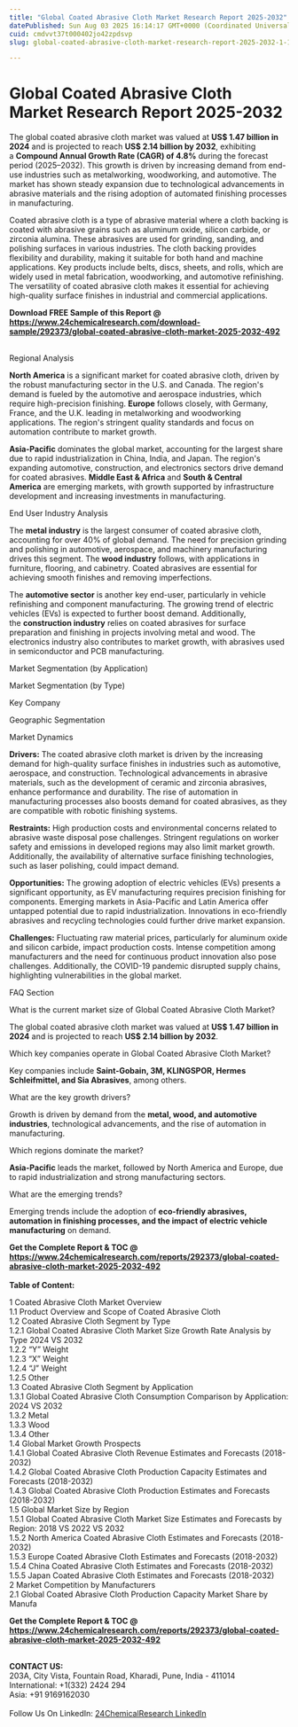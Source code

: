 ```yaml
---
title: "Global Coated Abrasive Cloth Market Research Report 2025-2032"
datePublished: Sun Aug 03 2025 16:14:17 GMT+0000 (Coordinated Universal Time)
cuid: cmdvvt37t000402jo42zpdsvp
slug: global-coated-abrasive-cloth-market-research-report-2025-2032-1-1

---
```


# Global Coated Abrasive Cloth Market Research Report 2025-2032

<p>The global coated abrasive cloth market was valued at <strong>US$ 1.47 billion in 2024</strong> and is projected to reach <strong>US$ 2.14 billion by 2032</strong>, exhibiting a <strong>Compound Annual Growth Rate (CAGR) of 4.8%</strong> during the forecast period (2025–2032). This growth is driven by increasing demand from end-use industries such as metalworking, woodworking, and automotive. The market has shown steady expansion due to technological advancements in abrasive materials and the rising adoption of automated finishing processes in manufacturing.</p><p>
</p><p>Coated abrasive cloth is a type of abrasive material where a cloth backing is coated with abrasive grains such as aluminum oxide, silicon carbide, or zirconia alumina. These abrasives are used for grinding, sanding, and polishing surfaces in various industries. The cloth backing provides flexibility and durability, making it suitable for both hand and machine applications. Key products include belts, discs, sheets, and rolls, which are widely used in metal fabrication, woodworking, and automotive refinishing. The versatility of coated abrasive cloth makes it essential for achieving high-quality surface finishes in industrial and commercial applications.</p><div><b>Download FREE Sample of this Report @ 
            <a href="https://www.24chemicalresearch.com/download-sample/292373/global-coated-abrasive-cloth-market-2025-2032-492">
            https://www.24chemicalresearch.com/download-sample/292373/global-coated-abrasive-cloth-market-2025-2032-492</a></b></div><br><p>
Regional Analysis</p><p>
</p><p><strong>North America</strong> is a significant market for coated abrasive cloth, driven by the robust manufacturing sector in the U.S. and Canada. The region's demand is fueled by the automotive and aerospace industries, which require high-precision finishing. <strong>Europe</strong> follows closely, with Germany, France, and the U.K. leading in metalworking and woodworking applications. The region's stringent quality standards and focus on automation contribute to market growth.</p><p>
</p><p><strong>Asia-Pacific</strong> dominates the global market, accounting for the largest share due to rapid industrialization in China, India, and Japan. The region's expanding automotive, construction, and electronics sectors drive demand for coated abrasives. <strong>Middle East &amp; Africa</strong> and <strong>South &amp; Central America</strong> are emerging markets, with growth supported by infrastructure development and increasing investments in manufacturing.</p><p>
End User Industry Analysis</p><p>
</p><p>The <strong>metal industry</strong> is the largest consumer of coated abrasive cloth, accounting for over 40% of global demand. The need for precision grinding and polishing in automotive, aerospace, and machinery manufacturing drives this segment. The <strong>wood industry</strong> follows, with applications in furniture, flooring, and cabinetry. Coated abrasives are essential for achieving smooth finishes and removing imperfections.</p><p>
</p><p>The <strong>automotive sector</strong> is another key end-user, particularly in vehicle refinishing and component manufacturing. The growing trend of electric vehicles (EVs) is expected to further boost demand. Additionally, the <strong>construction industry</strong> relies on coated abrasives for surface preparation and finishing in projects involving metal and wood. The electronics industry also contributes to market growth, with abrasives used in semiconductor and PCB manufacturing.</p><p>
Market Segmentation (by Application)</p><p>
</p><p>
Market Segmentation (by Type)</p><p>
</p><p>
Key Company</p><p>
</p><p>
Geographic Segmentation</p><p>
</p><p>
Market Dynamics</p><p>
</p><p><strong>Drivers:</strong> The coated abrasive cloth market is driven by the increasing demand for high-quality surface finishes in industries such as automotive, aerospace, and construction. Technological advancements in abrasive materials, such as the development of ceramic and zirconia abrasives, enhance performance and durability. The rise of automation in manufacturing processes also boosts demand for coated abrasives, as they are compatible with robotic finishing systems.</p><p>
</p><p><strong>Restraints:</strong> High production costs and environmental concerns related to abrasive waste disposal pose challenges. Stringent regulations on worker safety and emissions in developed regions may also limit market growth. Additionally, the availability of alternative surface finishing technologies, such as laser polishing, could impact demand.</p><p>
</p><p><strong>Opportunities:</strong> The growing adoption of electric vehicles (EVs) presents a significant opportunity, as EV manufacturing requires precision finishing for components. Emerging markets in Asia-Pacific and Latin America offer untapped potential due to rapid industrialization. Innovations in eco-friendly abrasives and recycling technologies could further drive market expansion.</p><p>
</p><p><strong>Challenges:</strong> Fluctuating raw material prices, particularly for aluminum oxide and silicon carbide, impact production costs. Intense competition among manufacturers and the need for continuous product innovation also pose challenges. Additionally, the COVID-19 pandemic disrupted supply chains, highlighting vulnerabilities in the global market.</p><p>
FAQ Section</p><p>
What is the current market size of Global Coated Abrasive Cloth Market?</p><p>
</p><p>The global coated abrasive cloth market was valued at <strong>US$ 1.47 billion in 2024</strong> and is projected to reach <strong>US$ 2.14 billion by 2032</strong>.</p><p>
Which key companies operate in Global Coated Abrasive Cloth Market?</p><p>
</p><p>Key companies include <strong>Saint-Gobain, 3M, KLINGSPOR, Hermes Schleifmittel, and Sia Abrasives</strong>, among others.</p><p>
What are the key growth drivers?</p><p>
</p><p>Growth is driven by demand from the <strong>metal, wood, and automotive industries</strong>, technological advancements, and the rise of automation in manufacturing.</p><p>
Which regions dominate the market?</p><p>
</p><p><strong>Asia-Pacific</strong> leads the market, followed by North America and Europe, due to rapid industrialization and strong manufacturing sectors.</p><p>
What are the emerging trends?</p><p>
</p><p>Emerging trends include the adoption of <strong>eco-friendly abrasives, automation in finishing processes, and the impact of electric vehicle manufacturing</strong> on demand.</p>

<div><b>Get the Complete Report & TOC @ 
            <a href="https://www.24chemicalresearch.com/reports/292373/global-coated-abrasive-cloth-market-2025-2032-492">
            https://www.24chemicalresearch.com/reports/292373/global-coated-abrasive-cloth-market-2025-2032-492</a></b></div><br>
            <b>Table of Content:</b><p>1 Coated Abrasive Cloth Market Overview<br />
    1.1 Product Overview and Scope of Coated Abrasive Cloth<br />
    1.2 Coated Abrasive Cloth Segment by Type<br />
        1.2.1 Global Coated Abrasive Cloth Market Size Growth Rate Analysis by Type 2024 VS 2032<br />
        1.2.2 &#147;Y&#148; Weight<br />
        1.2.3 &#147;X&#148; Weight<br />
        1.2.4 &#147;J&#148; Weight<br />
        1.2.5 Other<br />
    1.3 Coated Abrasive Cloth Segment by Application<br />
        1.3.1 Global Coated Abrasive Cloth Consumption Comparison by Application: 2024 VS 2032<br />
        1.3.2 Metal<br />
        1.3.3 Wood<br />
        1.3.4 Other<br />
    1.4 Global Market Growth Prospects<br />
        1.4.1 Global Coated Abrasive Cloth Revenue Estimates and Forecasts (2018-2032)<br />
        1.4.2 Global Coated Abrasive Cloth Production Capacity Estimates and Forecasts (2018-2032)<br />
        1.4.3 Global Coated Abrasive Cloth Production Estimates and Forecasts (2018-2032)<br />
    1.5 Global Market Size by Region<br />
        1.5.1 Global Coated Abrasive Cloth Market Size Estimates and Forecasts by Region: 2018 VS 2022 VS 2032<br />
        1.5.2 North America Coated Abrasive Cloth Estimates and Forecasts (2018-2032)<br />
        1.5.3 Europe Coated Abrasive Cloth Estimates and Forecasts (2018-2032)<br />
        1.5.4 China Coated Abrasive Cloth Estimates and Forecasts (2018-2032)<br />
        1.5.5 Japan Coated Abrasive Cloth Estimates and Forecasts (2018-2032)<br />
2 Market Competition by Manufacturers<br />
    2.1 Global Coated Abrasive Cloth Production Capacity Market Share by Manufa</p>

<div><b>Get the Complete Report & TOC @ 
            <a href="https://www.24chemicalresearch.com/reports/292373/global-coated-abrasive-cloth-market-2025-2032-492">
            https://www.24chemicalresearch.com/reports/292373/global-coated-abrasive-cloth-market-2025-2032-492</a></b></div><br>

<b>CONTACT US:</b><br>
            203A, City Vista, Fountain Road, Kharadi, Pune, India - 411014<br>
            International: +1(332) 2424 294<br>
            Asia: +91 9169162030 <br><br>
            Follow Us On LinkedIn: <a href="https://www.linkedin.com/company/24chemicalresearch/">24ChemicalResearch LinkedIn</a>